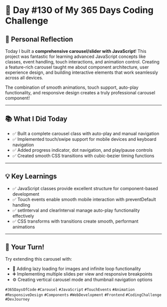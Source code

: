 # 🎯 Day #130 of My 365 Days Coding Challenge

## 💭 Personal Reflection

Today I built a **comprehensive carousel/slider with JavaScript**! This project was fantastic for learning advanced JavaScript concepts like classes, event handling, touch interactions, and animation control. Creating a feature-rich carousel taught me about component architecture, user experience design, and building interactive elements that work seamlessly across all devices.

The combination of smooth animations, touch support, auto-play functionality, and responsive design creates a truly professional carousel component!

---

## 📚 What I Did Today

* ✅ Built a complete carousel class with auto-play and manual navigation  
* ✅ Implemented touch/swipe support for mobile devices and keyboard navigation  
* ✅ Added progress indicator, dot navigation, and play/pause controls  
* ✅ Created smooth CSS transitions with cubic-bezier timing functions  

---

## 💡 Key Learnings

* ✅ JavaScript classes provide excellent structure for component-based development  
* ✅ Touch events enable smooth mobile interaction with preventDefault handling  
* ✅ setInterval and clearInterval manage auto-play functionality effectively  
* ✅ CSS transforms with transitions create smooth, performant animations  

---

## 🚀 Your Turn!

Try extending this carousel with:

* 🧩 Adding lazy loading for images and infinite loop functionality  
* ➕ Implementing multiple slides per view and responsive breakpoints  
* ⚙️ Creating vertical carousel mode and thumbnail navigation options  

`#365DaysOfCode` `#Carousel` `#JavaScript` `#TouchEvents` `#Animation` `#ResponsiveDesign` `#Components` `#WebDevelopment` `#Frontend` `#CodingChallenge` `#DevJourney`